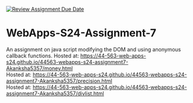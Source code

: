 [![Review Assignment Due Date](https://classroom.github.com/assets/deadline-readme-button-24ddc0f5d75046c5622901739e7c5dd533143b0c8e959d652212380cedb1ea36.svg)](https://classroom.github.com/a/cdqffI9o)
# WebApps-S24-Assignment-7
An assignment on java script modifying the DOM and using anonymous callback functions.
Hosted at: https://44-563-web-apps-s24.github.io/44563-webapps-s24-assignment7-Akanksha5357/money.html  <br>
Hosted at: https://44-563-web-apps-s24.github.io/44563-webapps-s24-assignment7-Akanksha5357/precision.html <br>
Hosted at: https://44-563-web-apps-s24.github.io/44563-webapps-s24-assignment7-Akanksha5357/divlist.html <br>

